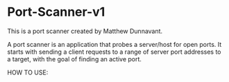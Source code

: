 # Port-Scanner-v1
This is a port scanner created by Matthew Dunnavant. 

A port scanner is an application that probes a server/host for open ports.
It starts with sending a client requests to a range of server port 
addresses to a target, with the goal of finding an active port.

HOW TO USE:


